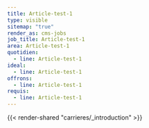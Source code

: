 ```yaml
---
title: Article-test-1
type: visible
sitemap: "true"
render_as: cms-jobs
job_title: Article-test-1
area: Article-test-1
quotidien:
  - line: Article-test-1
ideal:
  - line: Article-test-1
offrons:
  - line: Article-test-1
requis:
  - line: Article-test-1
---
```

{{< render-shared "carrieres/_introduction" >}}